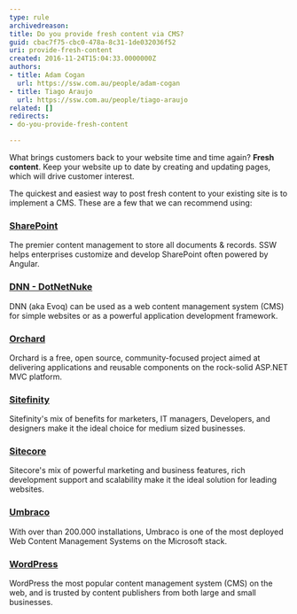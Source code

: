 ```yaml
---
type: rule
archivedreason: 
title: Do you provide fresh content via CMS?
guid: cbac7f75-cbc0-478a-8c31-1de032036f52
uri: provide-fresh-content
created: 2016-11-24T15:04:33.0000000Z
authors:
- title: Adam Cogan
  url: https://ssw.com.au/people/adam-cogan
- title: Tiago Araujo
  url: https://ssw.com.au/people/tiago-araujo
related: []
redirects:
- do-you-provide-fresh-content

---
```


What brings customers back to your website time and time again? **Fresh content**. Keep your website up to date by creating and updating pages, which will drive customer interest. 

<!--endintro-->

The quickest and easiest way to post fresh content to your existing site is to implement a CMS. These are a few that we can recommend using:

### [SharePoint](https://www.ssw.com.au/consulting/sharepoint) 

The premier content management to store all documents & records. SSW helps enterprises customize and develop SharePoint often powered by Angular.

### [DNN - DotNetNuke](https://www.ssw.com.au/consulting/dnn-dotnetnuke)

DNN (aka Evoq) can be used as a web content management system (CMS) for simple websites or as a powerful application development framework.

### [Orchard](https://www.ssw.com.au/consulting/orchard)

Orchard is a free, open source, community-focused project aimed at delivering applications and reusable components on the rock-solid ASP.NET MVC platform.

### [Sitefinity](https://www.ssw.com.au/consulting/sitefinity)

Sitefinity's mix of benefits for marketers, IT managers, Developers, and designers make it the ideal choice for medium sized businesses.

### [Sitecore](https://www.ssw.com.au/consulting/sitecore) 

Sitecore's mix of powerful marketing and business features, rich development support and scalability make it the ideal solution for leading websites.

### [Umbraco](https://www.ssw.com.au/consulting/umbraco)

With over than 200.000 installations, Umbraco is one of the most deployed Web Content Management Systems on the Microsoft stack.

### [WordPress](https://ssw.com.au/consulting/wordpress)

WordPress the most popular content management system (CMS) on the web, and is trusted by content publishers from both large and small businesses.
